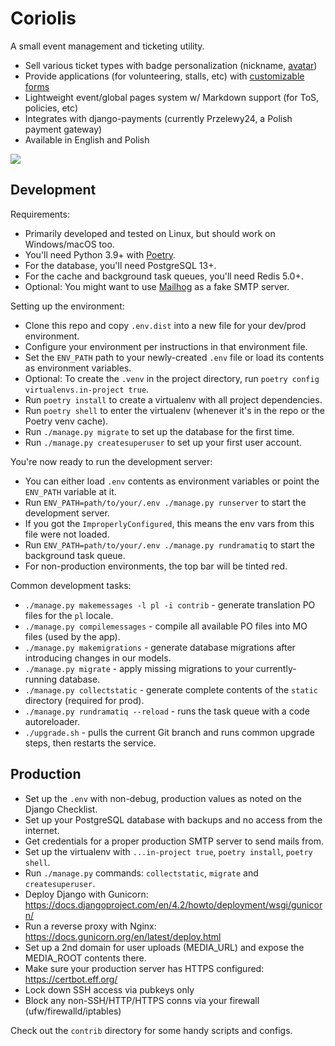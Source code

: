# Coriolis

A small event management and ticketing utility.

- Sell various ticket types with badge personalization (nickname, [avatar](https://github.com/DragoonAethis/Coriolis/wiki/Ticket-Preview-Generator))
- Provide applications (for volunteering, stalls, etc) with [customizable forms](https://github.com/DragoonAethis/Coriolis/wiki/Dynamic-Application-Forms)
- Lightweight event/global pages system w/ Markdown support (for ToS, policies, etc)
- Integrates with django-payments (currently Przelewy24, a Polish payment gateway)
- Available in English and Polish

![](docs/images/FrontPage.png)


## Development

Requirements:

- Primarily developed and tested on Linux, but should work on Windows/macOS too.
- You'll need Python 3.9+ with [Poetry](https://python-poetry.org/).
- For the database, you'll need PostgreSQL 13+.
- For the cache and background task queues, you'll need Redis 5.0+.
- Optional: You might want to use [Mailhog](https://github.com/mailhog/MailHog) as a fake SMTP server.

Setting up the environment:

- Clone this repo and copy `.env.dist` into a new file for your dev/prod environment.
- Configure your environment per instructions in that environment file.
- Set the `ENV_PATH` path to your newly-created `.env` file or load its contents as environment variables.
- Optional: To create the `.venv` in the project directory, run `poetry config virtualenvs.in-project true`.
- Run `poetry install` to create a virtualenv with all project dependencies.
- Run `poetry shell` to enter the virtualenv (whenever it's in the repo or the Poetry venv cache).
- Run `./manage.py migrate` to set up the database for the first time.
- Run `./manage.py createsuperuser` to set up your first user account.

You're now ready to run the development server:

- You can either load `.env` contents as environment variables or point the `ENV_PATH` variable at it.
- Run `ENV_PATH=path/to/your/.env ./manage.py runserver` to start the development server.
- If you got the `ImproperlyConfigured`, this means the env vars from this file were not loaded.
- Run `ENV_PATH=path/to/your/.env ./manage.py rundramatiq` to start the background task queue.
- For non-production environments, the top bar will be tinted red.

Common development tasks:

- `./manage.py makemessages -l pl -i contrib` - generate translation PO files for the `pl` locale.
- `./manage.py compilemessages` - compile all available PO files into MO files (used by the app).
- `./manage.py makemigrations` - generate database migrations after introducing changes in our models.
- `./manage.py migrate` - apply missing migrations to your currently-running database.
- `./manage.py collectstatic` - generate complete contents of the `static` directory (required for prod).
- `./manage.py rundramatiq --reload` - runs the task queue with a code autoreloader.
- `./upgrade.sh` - pulls the current Git branch and runs common upgrade steps, then restarts the service.


## Production

- Set up the `.env` with non-debug, production values as noted on the Django Checklist.
- Set up your PostgreSQL database with backups and no access from the internet.
- Get credentials for a proper production SMTP server to send mails from.
- Set up the virtualenv with `...in-project true`, `poetry install`, `poetry shell`.
- Run `./manage.py` commands: `collectstatic`, `migrate` and `createsuperuser`.
- Deploy Django with Gunicorn: https://docs.djangoproject.com/en/4.2/howto/deployment/wsgi/gunicorn/
- Run a reverse proxy with Nginx: https://docs.gunicorn.org/en/latest/deploy.html
- Set up a 2nd domain for user uploads (MEDIA_URL) and expose the MEDIA_ROOT contents there.
- Make sure your production server has HTTPS configured: https://certbot.eff.org/
- Lock down SSH access via pubkeys only
- Block any non-SSH/HTTP/HTTPS conns via your firewall (ufw/firewalld/iptables)

Check out the `contrib` directory for some handy scripts and configs.
